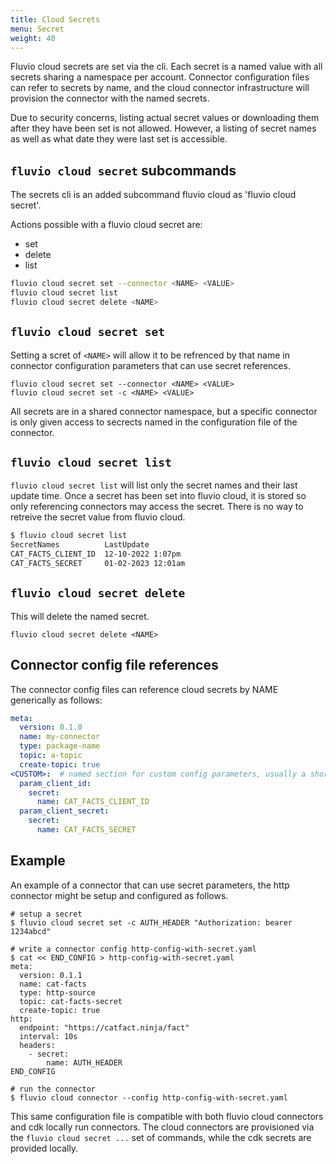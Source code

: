 ```yaml
---
title: Cloud Secrets
menu: Secret
weight: 40
---
```


Fluvio cloud secrets are set via the cli.  Each secret is a named value with all secrets sharing a namespace per account. Connector configuration files can refer to secrets by name, and the cloud connector infrastructure will provision the connector with the named secrets.

Due to security concerns, listing actual secret values or downloading them after they have been set is not allowed. However, a listing of secret names as well as what date they were last set is accessible.

## `fluvio cloud secret` subcommands

The secrets cli is an added subcommand fluvio cloud as 'fluvio cloud secret'.

Actions possible with a fluvio cloud secret are:
- set
- delete
- list

```sh
fluvio cloud secret set --connector <NAME> <VALUE>
fluvio cloud secret list
fluvio cloud secret delete <NAME>
```

## `fluvio cloud secret set`

Setting a scret of `<NAME>` will allow it to be refrenced by that name in connector configuration parameters that can use secret references.

```
fluvio cloud secret set --connector <NAME> <VALUE>
fluvio cloud secret set -c <NAME> <VALUE>
```
All secrets are in a shared connector namespace, but a specific connector is only given access to secrects named in the configuration file of the connector.

## `fluvio cloud secret list`

`fluvio cloud secret list` will list only the secret names and their last update time. Once a secret has been set into fluvio cloud, it is stored so only referencing connectors may access the secret. There is no way to retreive the secret value from fluvio cloud.

```sh
$ fluvio cloud secret list
SecretNames          LastUpdate
CAT_FACTS_CLIENT_ID  12-10-2022 1:07pm
CAT_FACTS_SECRET     01-02-2023 12:01am
```


## `fluvio cloud secret delete`

This will delete the named secret.

```
fluvio cloud secret delete <NAME>
```


## Connector config file references

The connector config files can reference cloud secrets by NAME generically as follows:

```yaml
meta:
  version: 0.1.0
  name: my-connector
  type: package-name
  topic: a-topic
  create-topic: true
<CUSTOM>:  # named section for custom config parameters, usually a short name like "http", or "mqtt"
  param_client_id: 
    secret:
      name: CAT_FACTS_CLIENT_ID
  param_client_secret:
    secret: 
      name: CAT_FACTS_SECRET
```

## Example

An example of a connector that can use secret parameters, the http connector might be setup and configured as follows.

```
# setup a secret
$ fluvio cloud secret set -c AUTH_HEADER "Authorization: bearer 1234abcd"

# write a connector config http-config-with-secret.yaml
$ cat << END_CONFIG > http-config-with-secret.yaml
meta:
  version: 0.1.1
  name: cat-facts
  type: http-source
  topic: cat-facts-secret
  create-topic: true
http:
  endpoint: "https://catfact.ninja/fact"
  interval: 10s  
  headers:
    - secret:
        name: AUTH_HEADER
END_CONFIG

# run the connector
$ fluvio cloud connector --config http-config-with-secret.yaml
```

This same configuration file is compatible with both fluvio cloud connectors and cdk locally run connectors. The cloud connectors are provisioned via the `fluvio cloud secret ...` set of commands, while the cdk secrets are provided locally.


